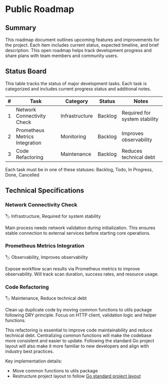 # Public Roadmap

## Summary

This roadmap document outlines upcoming features and improvements for the project. Each item includes current status, expected timeline, and brief description. This open roadmap helps track development progress and share plans with team members and community users.

## Status Board

This table tracks the status of major development tasks. Each task is categorized and includes current progress status and additional notes.

| # | Task | Category | Status | Notes |
|---|------|----------|--------|-------|
| 1 | Network Connectivity Check | Infrastructure | Backlog | Required for system stability |
| 2 | Prometheus Metrics Integration | Monitoring | Backlog | Improves observability |
| 3 | Code Refactoring | Maintenance | Backlog | Reduces technical debt |

Each task must be in one of these statuses: Backlog, Todo, In Progress, Done, Cancelled

## Technical Specifications

### Network Connectivity Check

:label: Infrastructure, Required for system stability

Main process needs network validation during initialization. This ensures stable connection to external services before starting core operations.

### Prometheus Metrics Integration

:label: Observability, Improves observability

Expose workflow scan results via Prometheus metrics to improve observability. Will track scan duration, success rates, and resource usage.

### Code Refactoring

:label: Maintenance, Reduce technical debt

Clean up duplicate code by moving common functions to utils package following DRY principle. Focus on HTTP client, validation logic and helper functions.

This refactoring is essential to improve code maintainability and reduce technical debt. Centralizing common functions will make the codebase more consistent and easier to update. Following the standard Go project layout will also make it more familiar to new developers and align with industry best practices.

Key implementation details:

- Move common functions to utils package
- Restructure project layout to follow [Go standard project layout](https://github.com/golang-standards/project-layout)